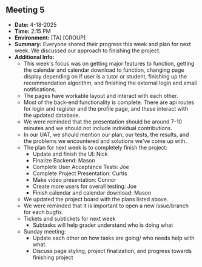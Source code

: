 ## Meeting 5

- **Date:** 4-18-2025  
- **Time:** 2:15 PM
- **Environment:** [TA] [GROUP] 
- **Summary:** Everyone shared their progress this week and plan for next week. We discussed our approach to finishing the project.
- **Additional Info:**
  - This week's focus was on getting major features to function, getting the calendar and calendar download to function, changing page display depending on if user is a tutor or student, finishing up the recommendation algorithm, and finishing the external login and email notifications. 
  - The pages have workable layout and interact with each other.
  - Most of the back-end functionality is complete. There are api routes for login and register and the profile page, and these interact with the updated database.
  - We were reminded that the presentation should be around 7-10 minutes and we should not include individual contributions.
  - In our UAT, we should mention our plan, our tests, the results, and the problems we encountered and solutions we've come up with. 
  - The plan for next week is to completely finish the project:
    - Update and finish the UI: Nick
    - Finalize Backend: Mason 
    - Complete User Acceptance Tests: Joe
    - Complete Project Presentation: Curtis 
    - Make video presentation: Connor
    - Create more users for overall testing: Joe
    - Finish calendar and calendar download: Mason
  - We updated the project board with the plans listed above. 
  - We were reminded that it is important to open a new issue/branch for each bugfix.
  - Tickets and subtickets for next week
    - Subtasks will help grader understand who is doing what
  - Sunday meeting:
    - Update each other on how tasks are going/ who needs help with what. 
    - Discuss page styling, project finalization, and progress towards finishing project 
